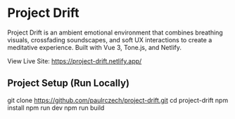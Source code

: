 # Project Drift

Project Drift is an ambient emotional environment that combines breathing visuals, crossfading soundscapes, and soft UX interactions to create a meditative experience. Built with Vue 3, Tone.js, and Netlify.

View Live Site: https://project-drift.netlify.app/

## Project Setup (Run Locally)

git clone https://github.com/paulrczech/project-drift.git
cd project-drift
npm install
npm run dev
npm run build
